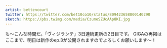 ```yaml
---
artist: bettencourt
twitter: https://twitter.com/bet10co10/status/809423658800140290
sketch: https://pbs.twimg.com/media/CzumeSZUcAAp8KI.jpg
---
```

も～こんな時間だ。「ヴィジランテ」3日連続更新の2日目です。
GIGAの再掲はここまで、明日は新作のep.3が公開されますのでよろしくお願いします～！
